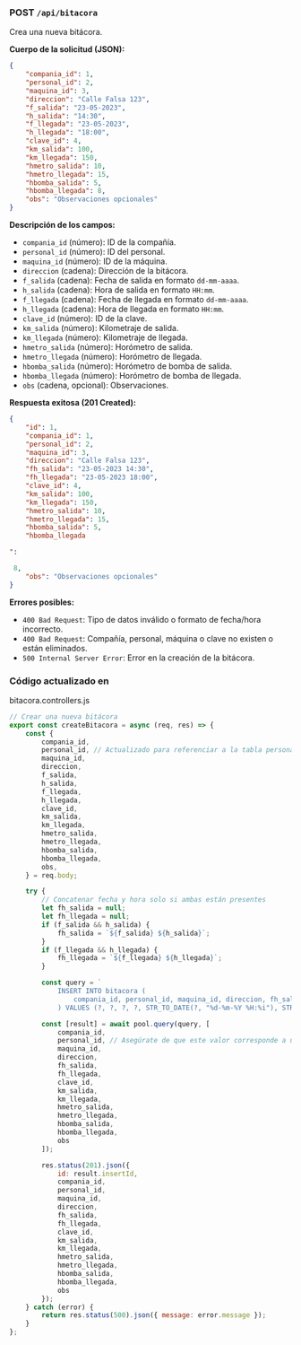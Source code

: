 

### POST `/api/bitacora`

Crea una nueva bitácora.

**Cuerpo de la solicitud (JSON):**

```json
{
    "compania_id": 1,
    "personal_id": 2,  
    "maquina_id": 3,
    "direccion": "Calle Falsa 123",
    "f_salida": "23-05-2023",
    "h_salida": "14:30",
    "f_llegada": "23-05-2023",
    "h_llegada": "18:00",
    "clave_id": 4,
    "km_salida": 100,
    "km_llegada": 150,
    "hmetro_salida": 10,
    "hmetro_llegada": 15,
    "hbomba_salida": 5,
    "hbomba_llegada": 8,
    "obs": "Observaciones opcionales"
}
```

**Descripción de los campos:**

- `compania_id` (número): ID de la compañía.
- `personal_id` (número): ID del personal.
- `maquina_id` (número): ID de la máquina.
- `direccion` (cadena): Dirección de la bitácora.
- `f_salida` (cadena): Fecha de salida en formato `dd-mm-aaaa`.
- `h_salida` (cadena): Hora de salida en formato `HH:mm`.
- `f_llegada` (cadena): Fecha de llegada en formato `dd-mm-aaaa`.
- `h_llegada` (cadena): Hora de llegada en formato `HH:mm`.
- `clave_id` (número): ID de la clave.
- `km_salida` (número): Kilometraje de salida.
- `km_llegada` (número): Kilometraje de llegada.
- `hmetro_salida` (número): Horómetro de salida.
- `hmetro_llegada` (número): Horómetro de llegada.
- `hbomba_salida` (número): Horómetro de bomba de salida.
- `hbomba_llegada` (número): Horómetro de bomba de llegada.
- `obs` (cadena, opcional): Observaciones.

**Respuesta exitosa (201 Created):**

```json
{
    "id": 1,
    "compania_id": 1,
    "personal_id": 2,
    "maquina_id": 3,
    "direccion": "Calle Falsa 123",
    "fh_salida": "23-05-2023 14:30",
    "fh_llegada": "23-05-2023 18:00",
    "clave_id": 4,
    "km_salida": 100,
    "km_llegada": 150,
    "hmetro_salida": 10,
    "hmetro_llegada": 15,
    "hbomba_salida": 5,
    "hbomba_llegada

":

 8,
    "obs": "Observaciones opcionales"
}
```

**Errores posibles:**

- `400 Bad Request`: Tipo de datos inválido o formato de fecha/hora incorrecto.
- `400 Bad Request`: Compañía, personal, máquina o clave no existen o están eliminados.
- `500 Internal Server Error`: Error en la creación de la bitácora.

### Código actualizado en 

bitacora.controllers.js



```javascript
// Crear una nueva bitácora
export const createBitacora = async (req, res) => {
    const {
        compania_id,
        personal_id, // Actualizado para referenciar a la tabla personal
        maquina_id,
        direccion,
        f_salida,
        h_salida,
        f_llegada,
        h_llegada,
        clave_id,
        km_salida,
        km_llegada,
        hmetro_salida,
        hmetro_llegada,
        hbomba_salida,
        hbomba_llegada,
        obs,
    } = req.body;

    try {
        // Concatenar fecha y hora solo si ambas están presentes
        let fh_salida = null;
        let fh_llegada = null;
        if (f_salida && h_salida) {
            fh_salida = `${f_salida} ${h_salida}`;
        }
        if (f_llegada && h_llegada) {
            fh_llegada = `${f_llegada} ${h_llegada}`;
        }

        const query = `
            INSERT INTO bitacora (
                compania_id, personal_id, maquina_id, direccion, fh_salida, fh_llegada, clave_id, km_salida, km_llegada, hmetro_salida, hmetro_llegada, hbomba_salida, hbomba_llegada, obs, isDeleted
            ) VALUES (?, ?, ?, ?, STR_TO_DATE(?, "%d-%m-%Y %H:%i"), STR_TO_DATE(?, "%d-%m-%Y %H:%i"), ?, ?, ?, ?, ?, ?, ?, ?, 0)`;

        const [result] = await pool.query(query, [
            compania_id,
            personal_id, // Asegúrate de que este valor corresponde a un id válido en la tabla personal
            maquina_id,
            direccion,
            fh_salida,
            fh_llegada,
            clave_id,
            km_salida,
            km_llegada,
            hmetro_salida,
            hmetro_llegada,
            hbomba_salida,
            hbomba_llegada,
            obs
        ]);

        res.status(201).json({
            id: result.insertId,
            compania_id,
            personal_id,
            maquina_id,
            direccion,
            fh_salida,
            fh_llegada,
            clave_id,
            km_salida,
            km_llegada,
            hmetro_salida,
            hmetro_llegada,
            hbomba_salida,
            hbomba_llegada,
            obs
        });
    } catch (error) {
        return res.status(500).json({ message: error.message });
    }
};
```

